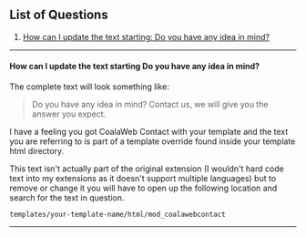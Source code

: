 ## List of Questions
1.  [How can I update the text starting: Do you have any idea in mind?](#q1)

***

#### <a class="doc-top" name="q1"></a>How can I update the text starting **Do you have any idea in mind?**

The complete text will look something like:

> Do you have any idea in mind? Contact us, we will give you the answer you expect. 

I have a feeling you got CoalaWeb Contact with your template and the text you are referring to is part of a template override found inside your template html directory.

This text isn't actually part of the original extension (I wouldn't hard code text into my extensions as it doesn't support multiple languages) but to remove or change it you will have to open up the following location and search for the text in question.

    templates/your-template-name/html/mod_coalawebcontact

***
